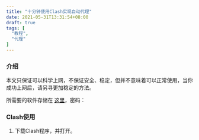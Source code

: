 ```yaml
---
title: "十分钟使用Clash实现自动代理"
date: 2021-05-31T13:31:54+08:00
draft: true
tags: [
  "教程",
  "代理"
]
---
```



### 介绍
本文只保证可以科学上网，不保证安全、稳定，但并不意味着可以正常使用，当你成功上网后，请另寻更加稳定的方法。

所需要的软件存储在 [这里]()，密码：

### Clash使用
1. 下载Clash程序，并打开。
